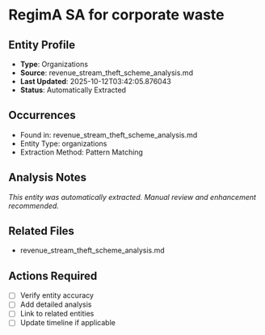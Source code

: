 # RegimA SA for corporate waste

## Entity Profile
- **Type**: Organizations
- **Source**: revenue_stream_theft_scheme_analysis.md
- **Last Updated**: 2025-10-12T03:42:05.876043
- **Status**: Automatically Extracted

## Occurrences
- Found in: revenue_stream_theft_scheme_analysis.md
- Entity Type: organizations
- Extraction Method: Pattern Matching

## Analysis Notes
*This entity was automatically extracted. Manual review and enhancement recommended.*

## Related Files
- revenue_stream_theft_scheme_analysis.md

## Actions Required
- [ ] Verify entity accuracy
- [ ] Add detailed analysis
- [ ] Link to related entities
- [ ] Update timeline if applicable
